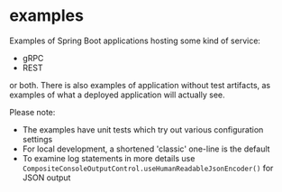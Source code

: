 # examples
Examples of Spring Boot applications hosting some kind of service:

 * gRPC 
 * REST

or both. There is also examples of application without test artifacts, as examples of what a deployed application will actually see.

Please note:

 * The examples have unit tests which try out various configuration settings
 * For local development, a shortened 'classic' one-line is the default
 * To examine log statements in more details use `CompositeConsoleOutputControl.useHumanReadableJsonEncoder()` for JSON output
